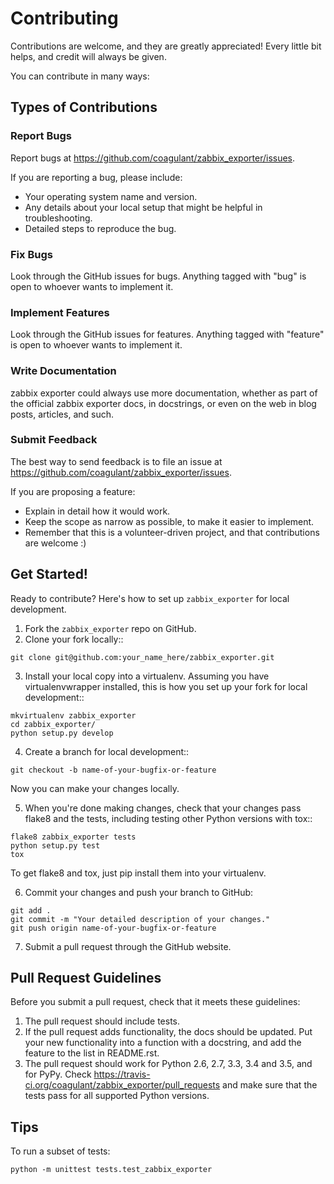# Contributing

Contributions are welcome, and they are greatly appreciated! Every
little bit helps, and credit will always be given.

You can contribute in many ways:

## Types of Contributions

### Report Bugs
Report bugs at https://github.com/coagulant/zabbix_exporter/issues.

If you are reporting a bug, please include:

* Your operating system name and version.
* Any details about your local setup that might be helpful in troubleshooting.
* Detailed steps to reproduce the bug.

### Fix Bugs
Look through the GitHub issues for bugs. Anything tagged with "bug"
is open to whoever wants to implement it.

### Implement Features
Look through the GitHub issues for features. Anything tagged with "feature"
is open to whoever wants to implement it.

### Write Documentation
zabbix exporter could always use more documentation, whether as part of the
official zabbix exporter docs, in docstrings, or even on the web in blog posts,
articles, and such.

### Submit Feedback
The best way to send feedback is to file an issue at https://github.com/coagulant/zabbix_exporter/issues.

If you are proposing a feature:

* Explain in detail how it would work.
* Keep the scope as narrow as possible, to make it easier to implement.
* Remember that this is a volunteer-driven project, and that contributions
  are welcome :)

## Get Started!
Ready to contribute? Here's how to set up `zabbix_exporter` for local development.

1. Fork the `zabbix_exporter` repo on GitHub.
2. Clone your fork locally::
```shell
git clone git@github.com:your_name_here/zabbix_exporter.git
```

3. Install your local copy into a virtualenv. Assuming you have virtualenvwrapper installed, this is how you set up your fork for local development::
```shell
mkvirtualenv zabbix_exporter
cd zabbix_exporter/
python setup.py develop
````

4. Create a branch for local development::
```shell 
git checkout -b name-of-your-bugfix-or-feature
```

Now you can make your changes locally.

5. When you're done making changes, check that your changes pass flake8 and the tests, including testing other Python versions with tox::
```shell
flake8 zabbix_exporter tests
python setup.py test
tox
````
To get flake8 and tox, just pip install them into your virtualenv.

6. Commit your changes and push your branch to GitHub:
```shell
git add .
git commit -m "Your detailed description of your changes."
git push origin name-of-your-bugfix-or-feature
```
7. Submit a pull request through the GitHub website.

## Pull Request Guidelines
Before you submit a pull request, check that it meets these guidelines:

1. The pull request should include tests.
2. If the pull request adds functionality, the docs should be updated. Put
   your new functionality into a function with a docstring, and add the
   feature to the list in README.rst.
3. The pull request should work for Python 2.6, 2.7, 3.3, 3.4 and 3.5, and for PyPy. Check
   https://travis-ci.org/coagulant/zabbix_exporter/pull_requests
   and make sure that the tests pass for all supported Python versions.

## Tips
To run a subset of tests:
```shell
python -m unittest tests.test_zabbix_exporter
```
